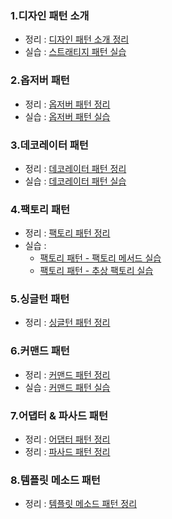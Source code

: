 ### 1.디자인 패턴 소개

- 정리 : [디자인 패턴 소개 정리](https://github.com/Gooreum/DesignPattern/blob/main/StrategyPattern/README.md)
- 실습 : [스트래티지 패턴 실습](https://github.com/Gooreum/DesignPattern/blob/main/DesignPattern.playground/Pages/StrategyPattern.xcplaygroundpage/Contents.swift)

### 2.옵저버 패턴

- 정리 : [옵저버 패턴 정리](https://github.com/Gooreum/DesignPattern/blob/main/ObserverPattern/README.md)
- 실습 : [옵저버 패턴 실습](https://github.com/Gooreum/DesignPattern/blob/main/DesignPattern.playground/Pages/ObserverPattern.xcplaygroundpage/Contents.swift)

### 3.데코레이터 패턴

- 정리 : [데코레이터 패턴 정리](https://github.com/Gooreum/DesignPattern/blob/main/DecoratorPattern/README.md)
- 실습 : [데코레이터 패턴 실습](https://github.com/Gooreum/DesignPattern/blob/main/DesignPattern.playground/Pages/DecoratorPattern.xcplaygroundpage/Contents.swift)

### 4.팩토리 패턴

- 정리 : [팩토리 패턴 정리](https://github.com/Gooreum/DesignPattern/blob/main/FactoryPattern/README.md)
- 실습 :
    - [팩토리 패턴 - 팩토리 메서드 실습](https://github.com/Gooreum/DesignPattern/blob/main/DesignPattern.playground/Pages/FactoryPattern_FactoryMethod.xcplaygroundpage/Contents.swift)
    - [팩토리 패턴 - 추상 팩토리 실습](https://github.com/Gooreum/DesignPattern/tree/main/DesignPattern.playground/Pages/FactoryPattern_AbstractFactory.xcplaygroundpage)

### 5.싱글턴 패턴

- 정리 : [싱글턴 패턴 정리](https://github.com/Gooreum/DesignPattern/blob/main/SingletonPattern/README.md)

### 6.커맨드 패턴

- 정리 : [커맨드 패턴 정리](https://github.com/Gooreum/DesignPattern/blob/main/CommandPattern/README.md)
- 실습 : [커맨드 패턴 실습](https://github.com/Gooreum/DesignPattern/blob/main/DesignPattern.playground/Pages/CommandPattern.xcplaygroundpage/Contents.swift)

### 7.어댑터 & 파사드 패턴

- 정리 : [어댑터 패턴 정리](https://github.com/Gooreum/DesignPattern/blob/main/AdapterPattern%20/README.md)
- 정리 : [파사드 패턴 정리](https://github.com/Gooreum/DesignPattern/blob/main/FacadePattern/README.md)

### 8.템플릿 메소드 패턴

- 정리 : [템플릿 메소드 패턴 정리](https://github.com/Gooreum/DesignPattern/blob/main/TemplateMethodPattern/README.md)


